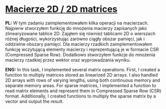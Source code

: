 # [Macierze 2D / 2D matrices](./Macierze_2D.c)

**PL:**
W tym zadaniu zaimplementowałem kilka operacji na macierzach. Najpierw stworzyłem funkcję do mnożenia macierzy zapisanych jako zlinearyzowane tablice 2D. Zająłem się również tablicami 2D o wierszach różnej długości, wykorzystując zarówno ciągły obszar pamięci, jak i oddzielne obszary pamięci. Dla macierzy rzadkich zaimplementowałem funkcję wczytującą elementy macierzy i reprezentującą je w formacie CSR (Compressed Sparse Row). Dodatkowo stworzyłem funkcje do mnożenia macierzy rzadkiej przez wektor oraz wyprowadzania wyniku.

**ENG:**
In this task, I implemented several matrix operations. First, I created a function to multiply matrices stored as linearized 2D arrays. I also handled 2D arrays with rows of varying lengths, using both continuous memory and separate memory areas. For sparse matrices, I implemented a function to read matrix elements and represent them in Compressed Sparse Row (CSR) format. Additionally, I created functions to multiply the sparse matrix by a vector and output the result.